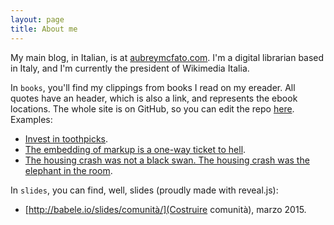 ```yaml
---
layout: page
title: About me 
---
```



My main blog, in Italian, is at [aubreymcfato.com](http://aubreymcfato.com). 
I'm a digital librarian based in Italy, and I'm currently the president of Wikimedia Italia. 

In `books`, you'll find my clippings from books I read on my ereader. All quotes have an header, which is also a link, and represents the ebook locations. The whole site is on GitHub, so you can edit the repo [here](https://github.com/Aubreymcfato/aubreymcfato.github.io). Examples:

* [Invest in toothpicks](http://babele.io/books/2015/08/01/raw-thought.html#8191-8204).     
* [The embedding of markup is a one-way ticket to hell](http://babele.io/books/2015/08/01/possiplex.html#2).
* [The housing crash was not a black swan. The housing crash was the elephant in the room](http://babele.io/books/2015/07/31/signal-and-noise.html#397-98).

In `slides`, you can find, well, slides (proudly made with reveal.js):

* [http://babele.io/slides/comunità/](Costruire comunità), marzo 2015. 



